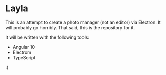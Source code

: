 # Layla

This is an attempt to create a photo manager (not an editor) via Electron. It will probably go horribly. That said, this is the repository for it.

It will be written with the following tools:

- Angular 10
- Electrom
- TypeScript

:)